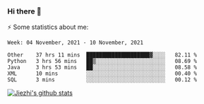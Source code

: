 ### Hi there 👋

⚡ Some statistics about me:


<!--START_SECTION:waka-->
```text
Week: 04 November, 2021 - 10 November, 2021

Other    37 hrs 11 mins  ████████████████████▓░░░░   82.11 % 
Python   3 hrs 56 mins   ██▒░░░░░░░░░░░░░░░░░░░░░░   08.69 % 
Java     3 hrs 53 mins   ██░░░░░░░░░░░░░░░░░░░░░░░   08.58 % 
XML      10 mins         ░░░░░░░░░░░░░░░░░░░░░░░░░   00.40 % 
SQL      3 mins          ░░░░░░░░░░░░░░░░░░░░░░░░░   00.12 % 
```
<!--END_SECTION:waka-->





[![Jiezhi's github stats](https://github-readme-stats.vercel.app/api?username=Jiezhi&show_icons=true)](https://github.com/Jiezhi/github-readme-stats)

<!--
[![Top Langs](https://github-readme-stats.vercel.app/api/top-langs/?username=Jiezhi&hide=javascript,html)](https://github.com/Jiezhi/github-readme-stats)

**Jiezhi/Jiezhi** is a ✨ _special_ ✨ repository because its `README.md` (this file) appears on your GitHub profile.

Here are some ideas to get you started:

- 🔭 I’m currently working on ...
- 🌱 I’m currently learning ...
- 👯 I’m looking to collaborate on ...
- 🤔 I’m looking for help with ...
- 💬 Ask me about ...
- 📫 How to reach me: ...
- 😄 Pronouns: ...
- ⚡ Fun fact: ...
-->

